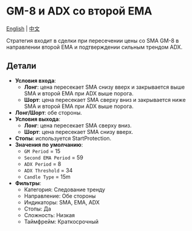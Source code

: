 # GM-8 и ADX со второй EMA
[English](README.md) | [中文](README_cn.md)

Стратегия входит в сделки при пересечении цены со SMA GM-8 в направлении второй EMA и подтверждении сильным трендом ADX.

## Детали

- **Условия входа**:
  - **Лонг**: цена пересекает SMA снизу вверх и закрывается выше SMA и второй EMA при ADX выше порога.
  - **Шорт**: цена пересекает SMA сверху вниз и закрывается ниже SMA и второй EMA при ADX выше порога.
- **Лонг/Шорт**: обе стороны.
- **Условия выхода**:
  - **Лонг**: цена пересекает SMA сверху вниз.
  - **Шорт**: цена пересекает SMA снизу вверх.
- **Стопы**: используется StartProtection.
- **Значения по умолчанию**:
  - `GM Period` = 15
  - `Second EMA Period` = 59
  - `ADX Period` = 8
  - `ADX Threshold` = 34
  - `Candle Type` = 15m
- **Фильтры**:
  - Категория: Следование тренду
  - Направление: Обе стороны
  - Индикаторы: SMA, EMA, ADX
  - Стопы: Да
  - Сложность: Низкая
  - Таймфрейм: Краткосрочный

